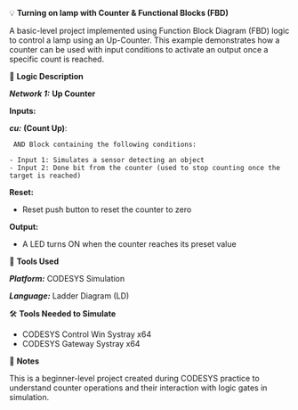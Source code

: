 💡 **Turning on lamp with Counter & Functional Blocks (FBD)**

A basic-level project implemented using Function Block Diagram (FBD) logic to control a lamp using an Up-Counter. This example demonstrates how a counter can be used with input conditions to activate an output once a specific count is reached.

🧩 **Logic Description**

_**Network 1:**_ **Up Counter**

  **Inputs:**
  
   _**cu:**_ **(Count Up)**:
 
     AND Block containing the following conditions:
  
    - Input 1: Simulates a sensor detecting an object
    - Input 2: Done bit from the counter (used to stop counting once the target is reached)

 **Reset:**

  - Reset push button to reset the counter to zero
  
**Output:**
  
  - A LED turns ON when the counter reaches its preset value

🔧 **Tools Used**

_**Platform:**_ CODESYS Simulation

_**Language:**_ Ladder Diagram (LD)

🛠️ **Tools Needed to Simulate**

- CODESYS Control Win Systray x64
- CODESYS Gateway Systray x64

📌 **Notes**

This is a beginner-level project created during CODESYS practice to understand counter operations and their interaction with logic gates in simulation.
